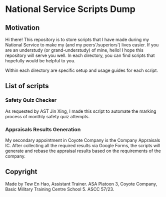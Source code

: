 # National Service Scripts Dump

## Motivation

Hi there! This repository is to store scripts that I have made during my National Service to make my (and my peers'/superiors') lives easier. If you are an understudy (or grand-understudy) of mine, hello!
I hope this repository will serve you well. In each directory, you can find scripts that hopefully would be helpful to you.

Within each directory are specific setup and usage guides for each script.

## List of scripts

### Safety Quiz Checker

As requested by AST Jin Xing, I made this script to automate the marking process of monthly safety quiz attempts.

### Appraisals Results Generation

My secondary appointment in Coyote Company is the Company Appraisals IC. After collecting all the required results via Google Forms, the scripts will generate and rebase the appraisal results based on the
requirements of the company.

## Copyright

Made by Tew En Hao, Assistant Trainer. ASA Platoon 3, Coyote Company, Basic Military Training Centre School 5. ASCC 57/23.
